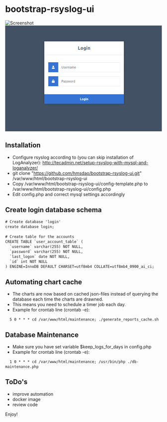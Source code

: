 <h1>bootstrap-rsyslog-ui</h1>

![Screenshot](https://raw.githubusercontent.com/hmsdao/bootstrap-rsyslog-ui/master/images/main.PNG)
![Login](https://github.com/stroskler/bootstrap-rsyslog-ui/blob/master/images/login-site.png)

Installation
---
* Configure rsyslog according to (you can skip installation of LogAnalyzer): http://tecadmin.net/setup-rsyslog-with-mysql-and-loganalyzer/
* git clone "https://github.com/hmsdao/bootstrap-rsyslog-ui.git" /var/www/html/bootstrap-rsyslog-ui
* Copy /var/www/html/bootstrap-rsyslog-ui/config-template.php to /var/www/html/bootstrap-rsyslog-ui/config.php
* Edit config.php and correct mysql settings accordingly

Create login database schema
---
```
# Create database 'login'
create database login;

# Create table for the accounts
CREATE TABLE `user_account_table` (
  `username` varchar(255) NOT NULL,
  `password` varchar(255) NOT NULL,
  `last_logon` date NOT NULL,
  `id` int NOT NULL
) ENGINE=InnoDB DEFAULT CHARSET=utf8mb4 COLLATE=utf8mb4_0900_ai_ci;
```

Automating chart cache
---
* The charts are now based on cached json-files instead of querying the database each time the charts are drawned.
* This means you need to schedule a timer job each day.
* Example for crontab line (crontab -e):
``` 
  5 0 * * * cd /var/www/html/maintenance; ./generate_reports_cache.sh
```

Database Maintenance
---
* Make sure you have set variable $keep_logs_for_days in config.php
* Example for crontab line (crontab -e):
```
  1 0 * * * cd /var/www/html/maintenance; /usr/bin/php ./db-maintenance.php
```

ToDo's
---
* improve automation
* docker image
* review code


Enjoy!
